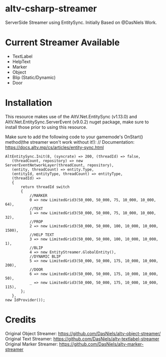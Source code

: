 # altv-csharp-streamer
ServerSide Streamer using EntitySync.
Initially Based on @DasNiels Work.

# Current Streamer Available
- TextLabel
- HelpText
- Marker
- Object
- Blip (Static/Dynamic)
- Door

# Installation
This resource makes use of the AltV.Net.EntitySync (v1.13.0) and AltV.Net.EntitySync.ServerEvent (v9.0.2) nuget package, make sure to install those prior to using this resource.

Make sure to add the following code to your gamemode's OnStart() method(the streamer won't work without it!):
// Documentation: https://docs.altv.mp/cs/articles/entity-sync.html

```
AltEntitySync.Init(8, (syncrate) => 200, (threadId) => false,
   (threadCount, repository) => new ServerEventNetworkLayer(threadCount, repository),
   (entity, threadCount) => entity.Type,
   (entityId, entityType, threadCount) => entityType,
   (threadId) =>
   {
	   return threadId switch
	   {
		   //MARKER
		   0 => new LimitedGrid3(50_000, 50_000, 75, 10_000, 10_000, 64),
		   //TEXT
		   1 => new LimitedGrid3(50_000, 50_000, 75, 10_000, 10_000, 32),
		   //PROP
		   2 => new LimitedGrid3(50_000, 50_000, 100, 10_000, 10_000, 1500),
		   //HELP TEXT
		   3 => new LimitedGrid3(50_000, 50_000, 100, 10_000, 10_000, 1),
		   //BLIP
		   4 => new EntityStreamer.GlobalEntity(),
		   //DYNAMIC BLIP
		   5 => new LimitedGrid3(50_000, 50_000, 175, 10_000, 10_000, 200),
		   //DOOR
		   6 => new LimitedGrid3(50_000, 50_000, 175, 10_000, 10_000, 50),
		   _ => new LimitedGrid3(50_000, 50_000, 175, 10_000, 10_000, 115),
	   };
   },
new IdProvider());
```

# Credits
Original Object Streamer: https://github.com/DasNiels/altv-object-streamer/
Original Text Streamer: https://github.com/DasNiels/altv-textlabel-streamer
Original Marker Streamer: https://github.com/DasNiels/altv-marker-streamer
